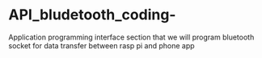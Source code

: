 # API_bludetooth_coding-
Application programming interface section that we will program bluetooth socket for data transfer between rasp pi and phone app
